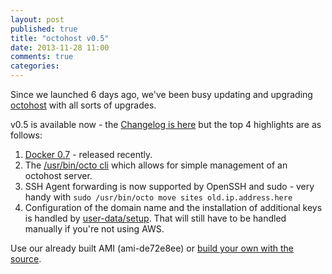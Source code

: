```yaml
---
layout: post
published: true
title: "octohost v0.5"
date: 2013-11-28 11:00
comments: true
categories: 
---
```


Since we launched 6 days ago, we've been busy updating and upgrading [octohost](https://github.com/octohost/octohost) with all sorts of upgrades.

v0.5 is available now - the [Changelog is here](https://github.com/octohost/octohost/blob/master/Changelog.md) but the top 4 highlights are as follows:

1. [Docker 0.7](http://blog.docker.io/2013/11/docker-0-7-docker-now-runs-on-any-linux-distribution/) - released recently.
2. The [/usr/bin/octo cli](https://github.com/octohost/octohost/blob/master/docs/octo-cli.md) which allows for simple management of an octohost server.
3. SSH Agent forwarding is now supported by OpenSSH and sudo - very handy with `sudo /usr/bin/octo move sites old.ip.address.here`
4. Configuration of the domain name and the installation of additional keys is handled by [user-data/setup](https://github.com/octohost/octohost/blob/master/user-data-file/setup). That will still have to be handled manually if you're not using AWS.

Use our already built AMI \(ami-de72e8ee\) or [build your own with the source](https://github.com/octohost/octohost).